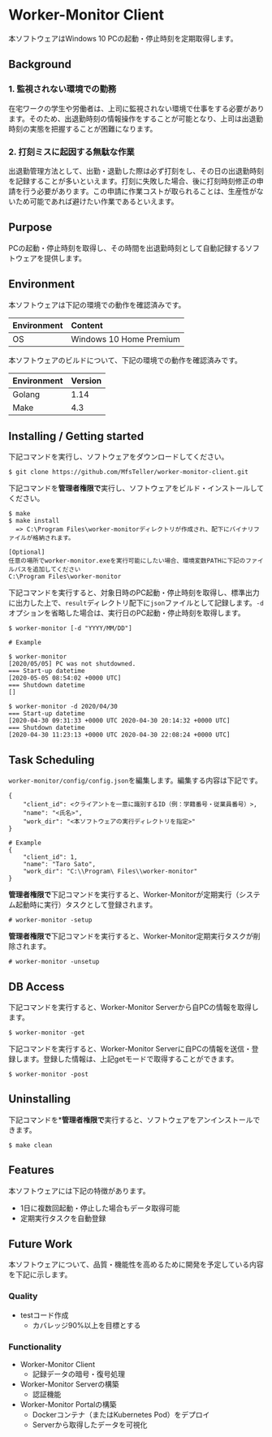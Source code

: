 # Worker-Monitor Client

本ソフトウェアはWindows 10 PCの起動・停止時刻を定期取得します。

## Background

### 1. 監視されない環境での勤務

在宅ワークの学生や労働者は、上司に監視されない環境で仕事をする必要があります。そのため、出退勤時刻の情報操作をすることが可能となり、上司は出退勤時刻の実態を把握することが困難になります。

### 2. 打刻ミスに起因する無駄な作業

出退勤管理方法として、出勤・退勤した際は必ず打刻をし、その日の出退勤時刻を記録することが多いといえます。打刻に失敗した場合、後に打刻時刻修正の申請を行う必要があります。この申請に作業コストが取られることは、生産性がないため可能であれば避けたい作業であるといえます。

## Purpose

PCの起動・停止時刻を取得し、その時間を出退勤時刻として自動記録するソフトウェアを提供します。

## Environment

本ソフトウェアは下記の環境での動作を確認済みです。

|Environment|Content|
|:--        |:--    |
|OS         |Windows 10 Home Premium|

本ソフトウェアのビルドについて、下記の環境での動作を確認済みです。

|Environment|Version|
|:--        |:--    |
|Golang     |1.14   |
|Make       |4.3    |

## Installing / Getting started

下記コマンドを実行し、ソフトウェアをダウンロードしてください。

~~~
$ git clone https://github.com/MfsTeller/worker-monitor-client.git
~~~

下記コマンドを**管理者権限で**実行し、ソフトウェアをビルド・インストールしてください。

~~~
$ make
$ make install
  => C:\Program Files\worker-monitorディレクトリが作成され、配下にバイナリファイルが格納されます。

[Optional]
任意の場所でworker-monitor.exeを実行可能にしたい場合、環境変数PATHに下記のファイルパスを追加してください
C:\Program Files\worker-monitor
~~~

下記コマンドを実行すると、対象日時のPC起動・停止時刻を取得し、標準出力に出力した上で、`result`ディレクトリ配下に`json`ファイルとして記録します。`-d`オプションを省略した場合は、実行日のPC起動・停止時刻を取得します。

~~~
$ worker-monitor [-d "YYYY/MM/DD"]
~~~

~~~
# Example

$ worker-monitor
[2020/05/05] PC was not shutdowned.
=== Start-up datetime
[2020-05-05 08:54:02 +0000 UTC]
=== Shutdown datetime
[] 

$ worker-monitor -d 2020/04/30
=== Start-up datetime
[2020-04-30 09:31:33 +0000 UTC 2020-04-30 20:14:32 +0000 UTC]
=== Shutdown datetime
[2020-04-30 11:23:13 +0000 UTC 2020-04-30 22:08:24 +0000 UTC]
~~~

## Task Scheduling

`worker-monitor/config/config.json`を編集します。編集する内容は下記です。

~~~
{
    "client_id": <クライアントを一意に識別するID（例：学籍番号・従業員番号）>,
    "name": "<氏名>",
    "work_dir": "<本ソフトウェアの実行ディレクトリを指定>"
}
~~~

~~~
# Example
{
    "client_id": 1,
    "name": "Taro Sato",
    "work_dir": "C:\\Program\ Files\\worker-monitor"
}
~~~

**管理者権限で**下記コマンドを実行すると、Worker-Monitorが定期実行（システム起動時に実行）タスクとして登録されます。

~~~
# worker-monitor -setup
~~~

**管理者権限で**下記コマンドを実行すると、Worker-Monitor定期実行タスクが削除されます。

~~~
# worker-monitor -unsetup
~~~

## DB Access

下記コマンドを実行すると、Worker-Monitor Serverから自PCの情報を取得します。

~~~
$ worker-monitor -get
~~~

下記コマンドを実行すると、Worker-Monitor Serverに自PCの情報を送信・登録します。登録した情報は、上記getモードで取得することができます。

~~~
$ worker-monitor -post
~~~

## Uninstalling

下記コマンドを***管理者権限で**実行すると、ソフトウェアをアンインストールできます。

~~~
$ make clean
~~~

## Features

本ソフトウェアには下記の特徴があります。

- 1日に複数回起動・停止した場合もデータ取得可能
- 定期実行タスクを自動登録

## Future Work

本ソフトウェアについて、品質・機能性を高めるために開発を予定している内容を下記に示します。

### Quality
- testコード作成
  - カバレッジ90%以上を目標とする

### Functionality

- Worker-Monitor Client
  - 記録データの暗号・復号処理
- Worker-Monitor Serverの構築
  - 認証機能
- Worker-Monitor Portalの構築
  - Dockerコンテナ（またはKubernetes Pod）をデプロイ
  - Serverから取得したデータを可視化
